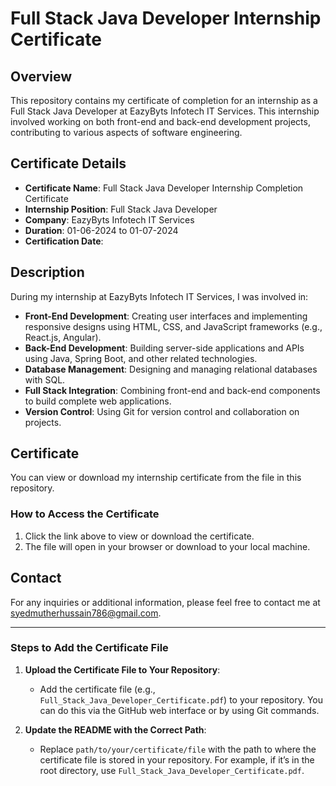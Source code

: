 # Full Stack Java Developer Internship Certificate

## Overview

This repository contains my certificate of completion for an internship as a Full Stack Java Developer at EazyByts Infotech IT Services. This internship involved working on both front-end and back-end development projects, contributing to various aspects of software engineering.

## Certificate Details

- **Certificate Name**: Full Stack Java Developer Internship Completion Certificate
- **Internship Position**: Full Stack Java Developer
- **Company**: EazyByts Infotech IT Services
- **Duration**: 01-06-2024 to 01-07-2024
- **Certification Date**: 

## Description

During my internship at EazyByts Infotech IT Services, I was involved in:

- **Front-End Development**: Creating user interfaces and implementing responsive designs using HTML, CSS, and JavaScript frameworks (e.g., React.js, Angular).
- **Back-End Development**: Building server-side applications and APIs using Java, Spring Boot, and other related technologies.
- **Database Management**: Designing and managing relational databases with SQL.
- **Full Stack Integration**: Combining front-end and back-end components to build complete web applications.
- **Version Control**: Using Git for version control and collaboration on projects.

## Certificate

You can view or download my internship certificate from the file in this repository.

### How to Access the Certificate

1. Click the link above to view or download the certificate.
2. The file will open in your browser or download to your local machine.

## Contact

For any inquiries or additional information, please feel free to contact me at syedmutherhussain786@gmail.com.

---

### Steps to Add the Certificate File

1. **Upload the Certificate File to Your Repository**:
   - Add the certificate file (e.g., `Full_Stack_Java_Developer_Certificate.pdf`) to your repository. You can do this via the GitHub web interface or by using Git commands.

2. **Update the README with the Correct Path**:
   - Replace `path/to/your/certificate/file` with the path to where the certificate file is stored in your repository. For example, if it’s in the root directory, use `Full_Stack_Java_Developer_Certificate.pdf`.

